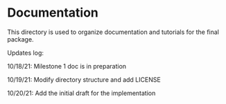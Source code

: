# Documentation

This directory is used to organize documentation and tutorials for the final package.

Updates log:

10/18/21: Milestone 1 doc is in preparation

10/19/21: Modify directory structure and add LICENSE

10/20/21: Add the initial draft for the implementation
